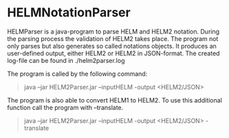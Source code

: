 # HELMNotationParser 

HELMParser is a java-program to parse HELM and HELM2 notation. During the parsing process the validation of HELM2 takes place. The program not only parses but also generates so called notations objects. It produces an user-defined output, either HELM2 or HELM2 in JSON-format. The created log-file can be found in ./helm2parser.log

The program is called by the following command:
> java –jar HELM2Parser.jar –inputHELM <HELM> -output <HELM2/JSON> 

The program is also able to convert HELM1 to HELM2. To use this additional function call the program with –translate. 

> java –jar HELM2Parser.jar –inputHELM <HELM> -output <HELM2/JSON> -translate
